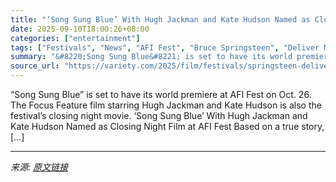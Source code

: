 ```yaml
---
title: "‘Song Sung Blue’ With Hugh Jackman and Kate Hudson Named as Closing Night Film at AFI Fest"
date: 2025-09-10T18:00:26+08:00
categories: ["entertainment"]
tags: ["Festivals", "News", "AFI Fest", "Bruce Springsteen", "Deliver Me From Nowhere", "Jeremy Allen White"]
summary: "&#8220;Song Sung Blue&#8221; is set to have its world premiere at AFI Fest on Oct. 26. The Focus Feature film starring Hugh Jackman and Kate Hudson is also the festival&#8217;s closing night movie. ‘S"
source_url: "https://variety.com/2025/film/festivals/springsteen-deliver-me-from-nowhere-afi-fest-1236495185/"
---
```


&#8220;Song Sung Blue&#8221; is set to have its world premiere at AFI Fest on Oct. 26. The Focus Feature film starring Hugh Jackman and Kate Hudson is also the festival&#8217;s closing night movie. ‘Song Sung Blue’ With Hugh Jackman and Kate Hudson Named as Closing Night Film at AFI Fest Based on a true story, [&#8230;]

---

*来源: [原文链接](https://variety.com/2025/film/festivals/springsteen-deliver-me-from-nowhere-afi-fest-1236495185/)*

